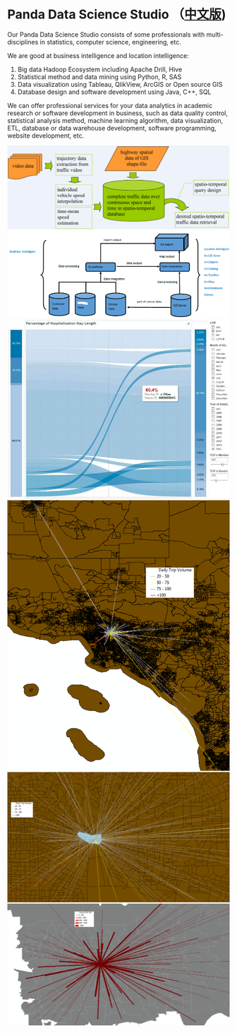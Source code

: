 # Panda Data Science Studio （[中文版](README.md))

Our Panda Data Science Studio consists of some professionals with multi-disciplines in statistics, computer science, engineering, etc.

We are good at business intelligence and location intelligence: 

1. Big data Hadoop Ecosystem including Apache Drill, Hive
2. Statistical method and data mining using Python, R, SAS
3. Data visualization using Tableau, QlikView, ArcGIS or Open source GIS
4. Database design and software development using Java, C++, SQL


We can offer professional services for your data analytics in academic research or software development in business, such as data quality control, statistical analysis method, machine learning algorithm, data visualization, ETL, database or data warehouse development, software programming, website development, etc. 


![Pics s5](pic/transim.png "transim")
![Pics s6](pic/bi-flow.png "bi-flow")
![Pics s1](pic/p1.jpg "p1")
![Pics s2](pic/CA1.png "ca1")
![Pics s3](pic/CA2.png "ca2")
![Pics s4](pic/s3.png "s3")


